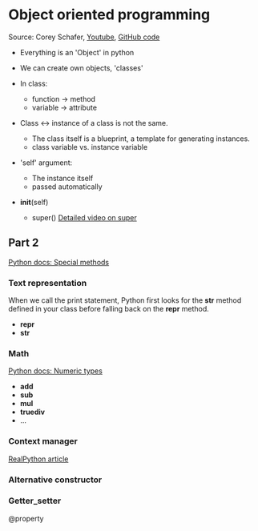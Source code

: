 # Object oriented programming

Source: Corey Schafer, [Youtube](https://www.youtube.com/playlist?list=PL-osiE80TeTsqhIuOqKhwlXsIBIdSeYtc),
[GitHub code](https://github.com/CoreyMSchafer/code_snippets/tree/master/Object-Oriented)

* Everything is an 'Object' in python
* We can create own objects, 'classes'
* In class:
  * function -> method
  * variable -> attribute

* Class <-> instance of a class is not the same.
  * The class itself is a blueprint, a template for generating instances.
  * class variable vs. instance variable

* 'self' argument:
  * The instance itself
  * passed automatically

* __init__(self)
  * super() [Detailed video on super](https://www.youtube.com/watch?v=X1PQ7zzltz4)

## Part 2

[Python docs: Special methods](https://docs.python.org/3/reference/datamodel.html#special-method-names)

### Text representation

When we call the print statement, Python first looks for the __str__ method defined in your class before falling back on the __repr__ method.

* __repr__
* __str__

### Math

[Python docs: Numeric types](https://docs.python.org/3/reference/datamodel.html#emulating-numeric-types)

* __add__
* __sub__
* __mul__
* __truediv__
* ...

### Context manager

[RealPython article](https://realpython.com/python-with-statement/)

### Alternative constructor

### Getter_setter

@property
